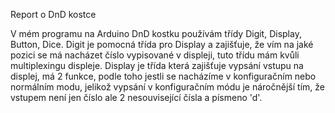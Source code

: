 Report o DnD kostce

V mém programu na Arduino DnD kostku používám třídy Digit, Display, Button, Dice. 
Digit je pomocná třída pro Display a zajišťuje, že vím na jaké pozici se má nacházet číslo vypisované v displeji, tuto třídu mám kvůli multiplexingu displeje.
Display je třída která zajišťuje vypsání vstupu na displej, má 2 funkce, podle toho jestli se nacházíme v konfiguračním nebo normálním modu, jelikož vypsání v konfiguračním módu je náročnější tím, že vstupem není jen číslo ale 2 nesouvisející čísla a písmeno 'd'.
